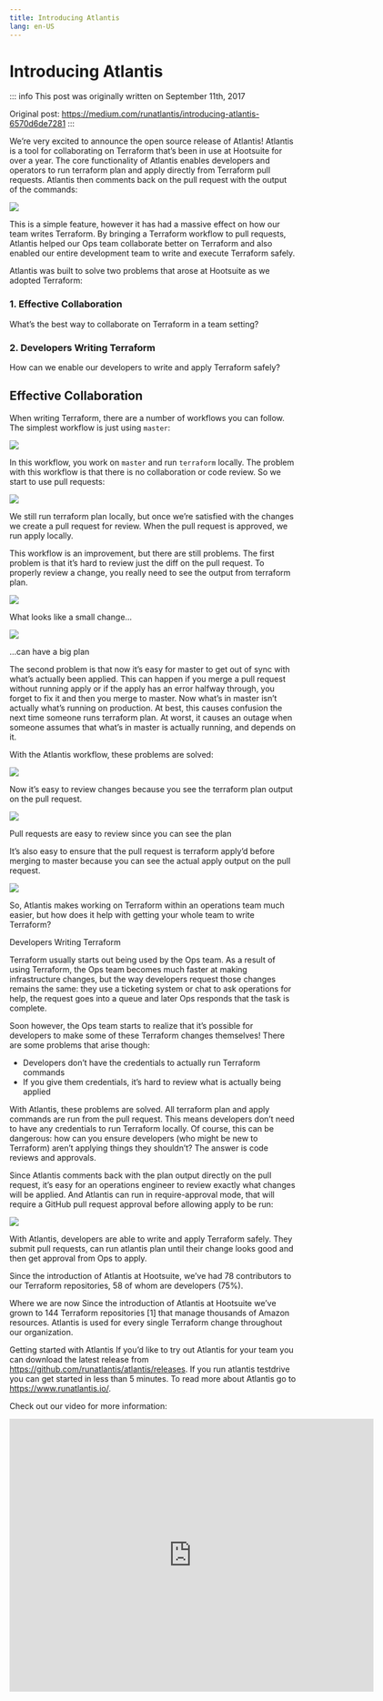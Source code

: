 ```yaml
---
title: Introducing Atlantis
lang: en-US
---
```


# Introducing Atlantis

::: info
This post was originally written on September 11th, 2017

Original post: https://medium.com/runatlantis/introducing-atlantis-6570d6de7281
:::

We’re very excited to announce the open source release of Atlantis! Atlantis is a tool for
collaborating on Terraform that’s been in use at Hootsuite for over a year. The core
functionality of Atlantis enables developers and operators to run terraform plan and
apply directly from Terraform pull requests. Atlantis then comments back on the pull
request with the output of the commands:

![](/blog/intro/intro1.gif)

This is a simple feature, however it has had a massive effect on how our team writes Terraform.
By bringing a Terraform workflow to pull requests, Atlantis helped our Ops team collaborate
better on Terraform and also enabled our entire development team to write and execute Terraform safely.

Atlantis was built to solve two problems that arose at Hootsuite as we adopted Terraform:

### 1. Effective Collaboration
What’s the best way to collaborate on Terraform in a team setting?

### 2. Developers Writing Terraform
How can we enable our developers to write and apply Terraform safely?

## Effective Collaboration
When writing Terraform, there are a number of workflows you can follow. The simplest workflow is just using `master`:

![](/blog/intro/intro2.webp)

In this workflow, you work on `master` and run `terraform` locally.
The problem with this workflow is that there is no collaboration or code review.
So we start to use pull requests:

![](/blog/intro/intro3.webp)

We still run terraform plan locally, but once we’re satisfied with the changes we create a pull request for review. When the pull request is approved, we run apply locally.

This workflow is an improvement, but there are still problems. The first problem is that it’s hard to review just the diff on the pull request. To properly review a change, you really need to see the output from terraform plan.

![](/blog/intro/intro4.webp)

What looks like a small change…

![](/blog/intro/intro5.webp)

…can have a big plan

The second problem is that now it’s easy for master to get out of sync with what’s actually been applied. This can happen if you merge a pull request without running apply or if the apply has an error halfway through, you forget to fix it and then you merge to master. Now what’s in master isn’t actually what’s running on production. At best, this causes confusion the next time someone runs terraform plan. At worst, it causes an outage when someone assumes that what’s in master is actually running, and depends on it.

With the Atlantis workflow, these problems are solved:

![](/blog/intro/intro6.webp)

Now it’s easy to review changes because you see the terraform plan output on the pull request.

![](/blog/intro/intro7.webp)

Pull requests are easy to review since you can see the plan

It’s also easy to ensure that the pull request is terraform apply’d before merging to master because you can see the actual apply output on the pull request.

![](/blog/intro/intro8.webp)

So, Atlantis makes working on Terraform within an operations team much easier, but how does it help with getting your whole team to write Terraform?

Developers Writing Terraform

Terraform usually starts out being used by the Ops team. As a result of using Terraform, the Ops team becomes much faster at making infrastructure changes, but the way developers request those changes remains the same: they use a ticketing system or chat to ask operations for help, the request goes into a queue and later Ops responds that the task is complete.

Soon however, the Ops team starts to realize that it’s possible for developers to make some of these Terraform changes themselves! There are some problems that arise though:

- Developers don’t have the credentials to actually run Terraform commands
- If you give them credentials, it’s hard to review what is actually being applied

With Atlantis, these problems are solved. All terraform plan and apply commands are run from the pull request. This means developers don’t need to have any credentials to run Terraform locally. Of course, this can be dangerous: how can you ensure developers (who might be new to Terraform) aren’t applying things they shouldn’t? The answer is code reviews and approvals.

Since Atlantis comments back with the plan output directly on the pull request, it’s easy for an operations engineer to review exactly what changes will be applied. And Atlantis can run in require-approval mode, that will require a GitHub pull request approval before allowing apply to be run:

![](/blog/intro/intro9.webp)

With Atlantis, developers are able to write and apply Terraform safely. They submit pull requests, can run atlantis plan until their change looks good and then get approval from Ops to apply.

Since the introduction of Atlantis at Hootsuite, we’ve had 78 contributors to our Terraform repositories, 58 of whom are developers (75%).

Where we are now
Since the introduction of Atlantis at Hootsuite we’ve grown to 144 Terraform repositories [1] that manage thousands of Amazon resources. Atlantis is used for every single Terraform change throughout our organization.

Getting started with Atlantis
If you’d like to try out Atlantis for your team you can download the latest release from https://github.com/runatlantis/atlantis/releases. If you run atlantis testdrive you can get started in less than 5 minutes. To read more about Atlantis go to https://www.runatlantis.io/.

Check out our video for more information:

<iframe src="https://cdn.embedly.com/widgets/media.html?src=https%3A%2F%2Fwww.youtube.com%2Fembed%2FTmIPWda0IKg%3Ffeature%3Doembed&amp;url=http%3A%2F%2Fwww.youtube.com%2Fwatch%3Fv%3DTmIPWda0IKg&amp;image=https%3A%2F%2Fi.ytimg.com%2Fvi%2FTmIPWda0IKg%2Fhqdefault.jpg&amp;key=a19fcc184b9711e1b4764040d3dc5c07&amp;type=text%2Fhtml&amp;schema=youtube" allowfullscreen="" frameborder="0" height="480" width="640" title="Atlantis Walkthrough" class="fr n gh dv bg" scrolling="no"></iframe>
